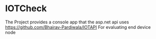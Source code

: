 # IOTCheck
The Project provides a console app that the asp.net api uses 
https://github.com/Bhairav-Pardiwala/IOTAPI
For evaluating end device node
